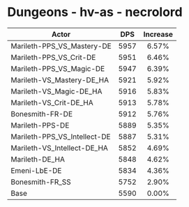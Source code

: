 # Dungeons - hv-as - necrolord
| Actor | DPS | Increase |
|---|:---:|:---:|
|Marileth-PPS_VS_Mastery-DE|5957|6.57%|
|Marileth-PPS_VS_Crit-DE|5951|6.46%|
|Marileth-PPS_VS_Magic-DE|5947|6.39%|
|Marileth-VS_Mastery-DE_HA|5921|5.92%|
|Marileth-VS_Magic-DE_HA|5916|5.83%|
|Marileth-VS_Crit-DE_HA|5913|5.78%|
|Bonesmith-FR-DE|5912|5.76%|
|Marileth-PPS-DE|5889|5.35%|
|Marileth-PPS_VS_Intellect-DE|5887|5.31%|
|Marileth-VS_Intellect-DE_HA|5852|4.69%|
|Marileth-DE_HA|5848|4.62%|
|Emeni-LbE-DE|5834|4.36%|
|Bonesmith-FR_SS|5752|2.90%|
|Base|5590|0.00%|
